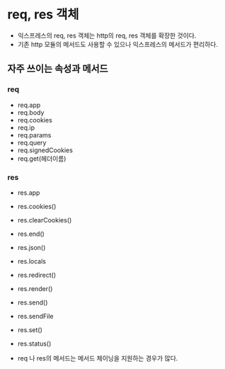 # req, res 객체

- 익스프레스의 req, res 객체는 http의 req, res 객체를 확장한 것이다.
- 기존 http 모듈의 메서드도 사용할 수 있으나 익스프레스의 메서드가 편리하다.

## 자주 쓰이는 속성과 메서드

### req

- req.app
- req.body
- req.cookies
- req.ip
- req.params
- req.query
- req.signedCookies
- req.get(헤더이름)

### res

- res.app
- res.cookies()
- res.clearCookies()
- res.end()
- res.json()
- res.locals
- res.redirect()
- res.render()
- res.send()
- res.sendFile
- res.set()
- res.status()

- req 나 res의 메서드는 메서드 체이닝을 지원하는 경우가 많다.
